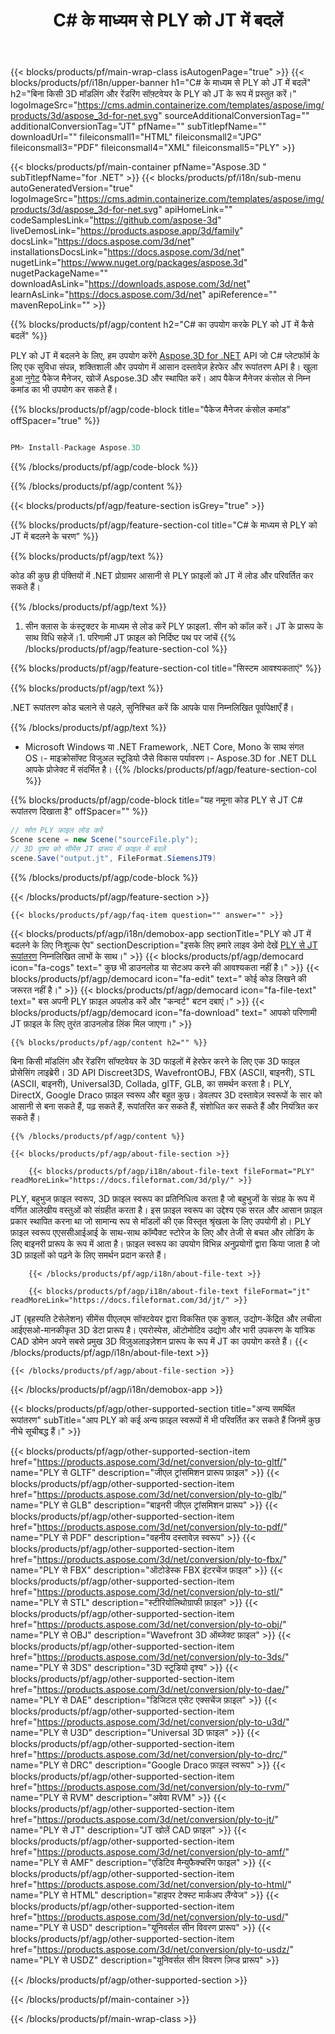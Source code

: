 ﻿---
title: C# के माध्यम से PLY को JT में बदलें 
weight: 530
url: /hi/net/conversion/ply-to-jt/ 
description: PLY से JT C# रूपांतरण के लिए नमूना कोड। बैच PLY फ़ाइलों के लिए JT VB.NET, Asp.NET या किसी .NET आधारित एप्लिकेशन में रूपांतरण के लिए API उदाहरण कोड का उपयोग करें।
---
{{< blocks/products/pf/main-wrap-class isAutogenPage="true" >}}
{{< blocks/products/pf/i18n/upper-banner h1="C# के माध्यम से PLY को JT में बदलें" h2="बिना किसी 3D मॉडलिंग और रेंडरिंग सॉफ़्टवेयर के PLY को JT के रूप में प्रस्तुत करें।" logoImageSrc="https://cms.admin.containerize.com/templates/aspose/img/products/3d/aspose_3d-for-net.svg" sourceAdditionalConversionTag="" additionalConversionTag="JT" pfName="" subTitlepfName="" downloadUrl="" fileiconsmall1="HTML" fileiconsmall2="JPG" fileiconsmall3="PDF" fileiconsmall4="XML" fileiconsmall5="PLY" >}}

{{< blocks/products/pf/main-container pfName="Aspose.3D " subTitlepfName="for .NET" >}}
{{< blocks/products/pf/i18n/sub-menu autoGeneratedVersion="true" logoImageSrc="https://cms.admin.containerize.com/templates/aspose/img/products/3d/aspose_3d-for-net.svg" apiHomeLink="" codeSamplesLink="https://github.com/aspose-3d" liveDemosLink="https://products.aspose.app/3d/family" docsLink="https://docs.aspose.com/3d/net" installationsDocsLink="https://docs.aspose.com/3d/net" nugetLink="https://www.nuget.org/packages/aspose.3d" nugetPackageName="" downloadAsLink="https://downloads.aspose.com/3d/net" learnAsLink="https://docs.aspose.com/3d/net" apiReference="" mavenRepoLink="" >}}

{{% blocks/products/pf/agp/content h2="C# का उपयोग करके PLY को JT में कैसे बदलें" %}}

 PLY को JT में बदलने के लिए, हम उपयोग करेंगे
 [Aspose.3D for .NET](https://products.aspose.com/3d/net) 
 API जो C# प्लेटफॉर्म के लिए एक सुविधा संपन्न, शक्तिशाली और उपयोग में आसान दस्तावेज़ हेरफेर और रूपांतरण API है। खुला हुआ
 [नुगेट](https://www.nuget.org/packages/aspose.3d) 
 पैकेज मैनेजर, खोजें
 Aspose.3D 
 और स्थापित करें। आप पैकेज मैनेजर कंसोल से निम्न कमांड का भी उपयोग कर सकते हैं।

{{% blocks/products/pf/agp/code-block title="पैकेज मैनेजर कंसोल कमांड" offSpacer="true" %}}

```cs

PM> Install-Package Aspose.3D


```

{{% /blocks/products/pf/agp/code-block %}}

{{% /blocks/products/pf/agp/content %}}

{{< blocks/products/pf/agp/feature-section isGrey="true" >}}

{{% blocks/products/pf/agp/feature-section-col title="C# के माध्यम से PLY को JT में बदलने के चरण" %}}

{{% blocks/products/pf/agp/text %}}

 कोड की कुछ ही पंक्तियों में .NET प्रोग्रामर आसानी से PLY फ़ाइलों को JT में लोड और परिवर्तित कर सकते हैं।

{{% /blocks/products/pf/agp/text %}}

1. सीन क्लास के कंस्ट्रक्टर के माध्यम से लोड करें PLY फ़ाइल1. सीन को कॉल करें। JT के प्रारूप के साथ विधि सहेजें।1. परिणामी JT फ़ाइल को निर्दिष्ट पथ पर जांचें
{{% /blocks/products/pf/agp/feature-section-col %}}

{{% blocks/products/pf/agp/feature-section-col title="सिस्टम आवश्यकताएं" %}}

{{% blocks/products/pf/agp/text %}}

 .NET रूपांतरण कोड चलाने से पहले, सुनिश्चित करें कि आपके पास निम्नलिखित पूर्वापेक्षाएँ हैं।

{{% /blocks/products/pf/agp/text %}}

- Microsoft Windows या .NET Framework, .NET Core, Mono के साथ संगत OS।- माइक्रोसॉफ्ट विजुअल स्टूडियो जैसे विकास पर्यावरण।- Aspose.3D for .NET DLL आपके प्रोजेक्ट में संदर्भित है।
{{% /blocks/products/pf/agp/feature-section-col %}}

{{% blocks/products/pf/agp/code-block title="यह नमूना कोड PLY से JT C# रूपांतरण दिखाता है" offSpacer="" %}}

```cs
// स्रोत PLY फ़ाइल लोड करें
Scene scene = new Scene("sourceFile.ply");
// 3D दृश्य को सीमेंस JT प्रारूप में फ़ाइल में बदलें
scene.Save("output.jt", FileFormat.SiemensJT9)

```

{{% /blocks/products/pf/agp/code-block %}}

{{< /blocks/products/pf/agp/feature-section >}}

    {{< blocks/products/pf/agp/faq-item question="" answer="" >}}
 

<!-- aboutfile Starts -->

{{< blocks/products/pf/agp/i18n/demobox-app sectionTitle="PLY को JT में बदलने के लिए निःशुल्क ऐप" sectionDescription="इसके लिए हमारे लाइव डेमो देखें [PLY से JT रूपांतरण](https://products.aspose.app/3d/conversion/ply-to-jt) निम्नलिखित लाभों के साथ।" >}}
        {{< blocks/products/pf/agp/democard icon="fa-cogs" text=" कुछ भी डाउनलोड या सेटअप करने की आवश्यकता नहीं है।" >}}
        {{< blocks/products/pf/agp/democard icon="fa-edit" text=" कोई कोड लिखने की जरूरत नहीं है।" >}}
        {{< blocks/products/pf/agp/democard icon="fa-file-text" text=" बस अपनी PLY फ़ाइल अपलोड करें और \"कन्वर्ट\" बटन दबाएं।" >}}
        {{< blocks/products/pf/agp/democard icon="fa-download" text=" आपको परिणामी JT फ़ाइल के लिए तुरंत डाउनलोड लिंक मिल जाएगा।" >}}

    {{% blocks/products/pf/agp/content h2="" %}}

 बिना किसी मॉडलिंग और रेंडरिंग सॉफ्टवेयर के 3D फाइलों में हेरफेर करने के लिए एक 3D फाइल प्रोसेसिंग लाइब्रेरी। 3D API Discreet3DS, WavefrontOBJ, FBX (ASCII, बाइनरी), STL (ASCII, बाइनरी), Universal3D, Collada, glTF, GLB, का समर्थन करता है। PLY, DirectX, Google Draco फ़ाइल स्वरूप और बहुत कुछ। डेवलपर 3D दस्तावेज़ स्वरूपों के सार को आसानी से बना सकते हैं, पढ़ सकते हैं, रूपांतरित कर सकते हैं, संशोधित कर सकते हैं और नियंत्रित कर सकते हैं।



    {{% /blocks/products/pf/agp/content %}}

    {{< blocks/products/pf/agp/about-file-section >}}

        {{< blocks/products/pf/agp/i18n/about-file-text fileFormat="PLY" readMoreLink="https://docs.fileformat.com/3d/ply/" >}}
PLY, बहुभुज फ़ाइल स्वरूप, 3D फ़ाइल स्वरूप का प्रतिनिधित्व करता है जो बहुभुजों के संग्रह के रूप में वर्णित आलेखीय वस्तुओं को संग्रहीत करता है। इस फ़ाइल स्वरूप का उद्देश्य एक सरल और आसान फ़ाइल प्रकार स्थापित करना था जो सामान्य रूप से मॉडलों की एक विस्तृत श्रृंखला के लिए उपयोगी हो। PLY फ़ाइल स्वरूप एएससीआईआई के साथ-साथ कॉम्पैक्ट स्टोरेज के लिए और तेजी से बचत और लोडिंग के लिए बाइनरी प्रारूप के रूप में आता है। फ़ाइल स्वरूप का उपयोग विभिन्न अनुप्रयोगों द्वारा किया जाता है जो 3D फ़ाइलों को पढ़ने के लिए समर्थन प्रदान करते हैं।

        {{< /blocks/products/pf/agp/i18n/about-file-text >}}

        {{< blocks/products/pf/agp/i18n/about-file-text fileFormat="jt" readMoreLink="https://docs.fileformat.com/3d/jt/" >}}
JT (बृहस्पति टेसेलेशन) सीमेंस पीएलएम सॉफ्टवेयर द्वारा विकसित एक कुशल, उद्योग-केंद्रित और लचीला आईएसओ-मानकीकृत 3D डेटा प्रारूप है। एयरोस्पेस, ऑटोमोटिव उद्योग और भारी उपकरण के यांत्रिक CAD डोमेन अपने सबसे प्रमुख 3D विज़ुअलाइज़ेशन प्रारूप के रूप में JT का उपयोग करते हैं।
        {{< /blocks/products/pf/agp/i18n/about-file-text >}}

    {{< /blocks/products/pf/agp/about-file-section >}}

{{< /blocks/products/pf/agp/i18n/demobox-app >}}

<!-- aboutfile Ends -->

{{< blocks/products/pf/agp/other-supported-section title="अन्य समर्थित रूपांतरण" subTitle="आप PLY को कई अन्य फ़ाइल स्वरूपों में भी परिवर्तित कर सकते हैं जिनमें कुछ नीचे सूचीबद्ध हैं।" >}}

{{< blocks/products/pf/agp/other-supported-section-item href="https://products.aspose.com/3d/net/conversion/ply-to-gltf/" name="PLY से GLTF" description="जीएल ट्रांसमिशन प्रारूप फ़ाइल" >}}
{{< blocks/products/pf/agp/other-supported-section-item href="https://products.aspose.com/3d/net/conversion/ply-to-glb/" name="PLY से GLB" description="बाइनरी जीएल ट्रांसमिशन प्रारूप" >}}
{{< blocks/products/pf/agp/other-supported-section-item href="https://products.aspose.com/3d/net/conversion/ply-to-pdf/" name="PLY से PDF" description="वहनीय दस्तावेज़ स्वरूप" >}}
{{< blocks/products/pf/agp/other-supported-section-item href="https://products.aspose.com/3d/net/conversion/ply-to-fbx/" name="PLY से FBX" description="ऑटोडेस्क FBX इंटरचेंज फ़ाइल" >}}
{{< blocks/products/pf/agp/other-supported-section-item href="https://products.aspose.com/3d/net/conversion/ply-to-stl/" name="PLY से STL" description="स्टीरियोलिथोग्राफी फ़ाइल" >}}
{{< blocks/products/pf/agp/other-supported-section-item href="https://products.aspose.com/3d/net/conversion/ply-to-obj/" name="PLY से OBJ" description="Wavefront 3D ऑब्जेक्ट फ़ाइल" >}}
{{< blocks/products/pf/agp/other-supported-section-item href="https://products.aspose.com/3d/net/conversion/ply-to-3ds/" name="PLY से 3DS" description="3D स्टूडियो दृश्य" >}}
{{< blocks/products/pf/agp/other-supported-section-item href="https://products.aspose.com/3d/net/conversion/ply-to-dae/" name="PLY से DAE" description="डिजिटल एसेट एक्सचेंज फ़ाइल" >}}
{{< blocks/products/pf/agp/other-supported-section-item href="https://products.aspose.com/3d/net/conversion/ply-to-u3d/" name="PLY से U3D" description="Universal 3D फ़ाइल" >}}
{{< blocks/products/pf/agp/other-supported-section-item href="https://products.aspose.com/3d/net/conversion/ply-to-drc/" name="PLY से DRC" description="Google Draco फ़ाइल स्वरूप" >}}
{{< blocks/products/pf/agp/other-supported-section-item href="https://products.aspose.com/3d/net/conversion/ply-to-rvm/" name="PLY से RVM" description="अवेवा RVM" >}}
{{< blocks/products/pf/agp/other-supported-section-item href="https://products.aspose.com/3d/net/conversion/ply-to-jt/" name="PLY से JT" description="JT खोलें CAD फ़ाइल" >}}
{{< blocks/products/pf/agp/other-supported-section-item href="https://products.aspose.com/3d/net/conversion/ply-to-amf/" name="PLY से AMF" description="एडिटिव मैन्युफैक्चरिंग फाइल" >}}
{{< blocks/products/pf/agp/other-supported-section-item href="https://products.aspose.com/3d/net/conversion/ply-to-html/" name="PLY से HTML" description="हाइपर टेक्स्ट मार्कअप लैंग्वेज" >}}
{{< blocks/products/pf/agp/other-supported-section-item href="https://products.aspose.com/3d/net/conversion/ply-to-usd/" name="PLY से USD" description="यूनिवर्सल सीन विवरण प्रारूप" >}}
{{< blocks/products/pf/agp/other-supported-section-item href="https://products.aspose.com/3d/net/conversion/ply-to-usdz/" name="PLY से USDZ" description="यूनिवर्सल सीन विवरण ज़िप्ड प्रारूप" >}}

{{< /blocks/products/pf/agp/other-supported-section >}}

{{< /blocks/products/pf/main-container >}}
    
{{< /blocks/products/pf/main-wrap-class >}}
